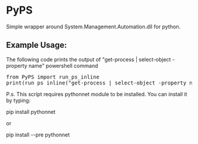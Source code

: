 # PyPS
Simple wrapper around System.Management.Automation.dll for python.

## Example Usage:
The following code prints the output of "get-process | select-object -property name" powershell command

<pre>
from PyPS import run_ps_inline
print(run_ps_inline("get-process | select-object -property name"))
</pre>


P.s. This script requires pythonnet module to be installed. You can install it by typing:

pip install pythonnet

or 

pip install --pre pythonnet
